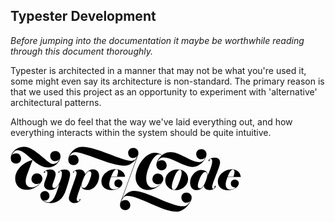 ## Typester Development

*Before jumping into the documentation it maybe be worthwhile reading through this document
thoroughly.*

Typester is architected in a manner that may not be what you're used it, some might
even say its architecture is non-standard. The primary reason is that we used this
project as an opportunity to experiment with 'alternative' architectural patterns.

Although we do feel that the way we've laid everything out, and how everything
interacts within the system should be quite intuitive.

<svg class="tclogo" xmlns="http://www.w3.org/2000/svg" width="370" height="106" viewBox="0 0 370 106"><path d="M116.415,52.1c-1.264,3.357-2.849,7.276-2.849,10.06,0,2.462.956,4.172,3.608,4.172,2.531,0,5.882-3.353,9.169-11.887,1.461-3.923,6.137-14.926-.507-14.926-3.288,0-7.587,7.65-9.421,12.581Zm-23.02,30.86c0-3.858,3.923-14.539,7.017-23.017,2.721-7.525,5.315-14.543,5.315-17.453,0-2.086-.694-3.416-2.656-3.416-1.457,0-1.326,1.2-1.768,2.148-.121.387-.507.953-.7.953-.377,0-.694-.566-.7-.887.006-1.644,4.686-4.552,10-4.552,5.753,0,9.231,3.537,9.493,7.839v.76l-.825.887c2.083-4.175,6.7-9.617,13.02-9.617,11.323,0,11.514,11.644,8.606,19.1-2.908,8.03-9.234,13.907-16.445,13.911-6.952,0-10.682-3.032-10.682-7.4a13.281,13.281,0,0,1,.374-2.463c.756-3.6.249-.38-.066.76l-1.709,4.866c-3.157,8.665-5.75,15.816-5.75,19.73.374,2.027,1.389,2.59,2.652,2.59,1.841,0,1.454-1.451,1.709-2.718.131-.5.57-.881.822-.881s.829.121.829.5c0,2.535-4.237,5.947-9.241,5.947-5.436-.059-9.293-3.412-9.293-7.591ZM59.817,89.288c8.789,0,12.647-11.569,18.462-29.406-3.6,5.5-7.774,9.676-14.6,9.676-6.137,0-9.987-3.664-9.987-7.842,0-2.4,1.447-6.258,2.842-9.925,1.389-3.357,2.466-6.71,2.528-8.982.124-2.4-.563-3.733-2.528-3.733-1.454,0-1.326,1.2-1.326,2.214,0,.439-.128,1.008-.822,1.008A1.144,1.144,0,0,1,53.3,41.289c0-1.644,4.748-4.552,10.06-4.552,6.006,0,8.913,3.295,8.913,7.839-.186,3.225-1.768,7.4-3.1,10.882-1.139,2.9-2.151,5.629-2.151,7.266,0,2.535,1.267,3.674,3.357,3.674,1.958,0,5.115-2.659,8.095-8.723,3.406-7.152,3.8-12.09,3.8-15.306,0-1.9-.635-3.294-2.662-3.294-1.454,0-1.33.822-1.33,1.834,0,.38-.124,1.015-.753,1.015s-1.077-.314-1.077-.635c0-1.644,4.679-4.552,9.991-4.552,6.078,0,8.92,3.163,8.92,7.774.314,3.163-3.609,16.131-6.517,24.54-3.478,11.2-10.564,21.5-24.913,21.5-6.647,0-16.317-3.157-16.317-12.208a7.336,7.336,0,0,1,14.667.387c.255,3.988-3.032,7.964-7.145,7.774l-2.845-.183a11.291,11.291,0,0,0,7.59,2.9ZM22.754.624C6.951.624.5,11.5.5,19.093A7.907,7.907,0,0,0,8.657,27.25c4.87,0,8.278-3.225,8.278-8.033,0-2.967-2.269-8.16-7.332-8.16-3.222,0-7.4.956-8.282,5.632C3.283,11.247,5.238,6,11.562,6,25.541,6,39.831,33.574,59.43,33.574c12.843,0,20.565-10.561,20.565-18.151a7.914,7.914,0,0,0-8.16-8.157c-4.873,0-8.291,3.229-8.291,8.033,0,2.97,2.279,8.157,7.342,8.157,3.225,0,7.394-.95,8.278-5.626-1.958,5.439-4.3,10.184-11.631,10.184S38.315.624,22.754.624ZM267.5,36.547c-8.357,0-16.445,5.377-18.914,12.332-3.917,11.065,4.047,20.99,15.62,20.99,8.344,0,16.438-5.436,18.908-12.391,3.92-11.13-4.106-20.931-15.614-20.931Zm3.157.825c6.009,0,1.834,12.647.187,17.264-3.792,10.367-6.89,14.536-9.107,14.54-6.7,0-2.276-13.151-.563-17.768,3.733-10.367,7.4-14.038,9.483-14.035Zm44.708,9.166c4.81-10.5,7.338-18.4,7.338-22.886,0-2.158-.635-3.8-2.59-3.8-1.516,0-1.081,1.264-1.454,2.2-.134.386-.062,1.336-.953,1.336s-.819-.7-.825-1.012c.006-1.585,4.427-4.555,9.68-4.555,6.065,0,8.724,3.291,8.724,7.836,0,3.867-3.8,13.475-7.276,22.074-2.777,7.145-5.37,14.225-5.37,16.759,0,2.024.321,3.095,2.151,3.095,1.523,0,1.771-2.024,1.706-3.35,0-.629.445-1.389.825-1.389.884,0,1.074.57,1.074.953,0,2.715-4.362,6-9.87,6-3.73,0-8.917-1.771-8.92-6.448a11.652,11.652,0,0,1,.131-1.2c.445,0,.066.059.57-.825-1.772,3.287-5.882,8.534-12.08,8.534-10.809,0-12.4-11.445-9.739-18.711,2.97-7.912,10.312-13.6,16.5-13.6,6.959,0,10.5,3.664,10.5,7.463,0,.7-.121,1.385-.121,1.516ZM302.973,67.027c3.537,0,6.634-4.486,9.735-12.581,1.205-3.288,2.214-6.772,2.214-9.172,0-2.787-1.136-4.555-3.8-4.555-1.834,0-5.75,3.792-8.848,11.821-1.65,4.237-5.121,14.487.7,14.487Zm59.248-2.842-1.133.878a13.123,13.123,0,0,1-8.917,3.736c-4.932,0-7.846-2.846-7.846-8.1,0-1.388.193-4.928,2.914-11.821,3.605-9.424,6.638-11.956,8.216-11.956,1.837,0,2.973,1.012,2.973,3.481,0,1.205-.183,3.288-1.7,7.846H345.972l.255.5h21.9c.445,0,.229-.5.229-.825-.878-6.071-5.75-11.382-14.042-11.382-11.376,0-22.51,8.475-22.51,19.919,0,7.718,6.261,13.6,15.875,13.6,9.866,0,17.457-5.5,17.637-11.065.134-3.288-3.029-5.947-6.133-5.947-3.16,0-6.638,1.395-6.638,6.261s3.864,6.258,7.656,6.51Zm-119.9-50.4c-13.97-10.056-31.554,1.012-40.216,24.475-6.7,19.982,5.315,31.361,17.775,31.364,11.006,0,24.343-9.742,24.6-17.644.249-4.932-4.234-8.665-8.789-8.665a8.659,8.659,0,0,0-8.73,8.478c0,4.427,2.721,8.6,9.234,8.6a10.133,10.133,0,0,0,4.362-1.2c-2.272,2.774-7.584,6.576-12.329,6.576-10.5,0-15.178-13.285-6.572-33.457,6.89-17.011,13.023-19.733,16.38-19.73a8.464,8.464,0,0,1,3.858,1.706ZM35.4,21.621C20.036,24.909,7.518,38.129,7.518,50.9c0,9.991,6.133,18.4,18.59,18.4,11,0,24.665-9.745,24.913-17.644C51.28,46.731,46.79,43,42.235,43a8.654,8.654,0,0,0-8.727,8.468c0,4.434,2.724,8.609,9.231,8.609A9.971,9.971,0,0,0,47.1,58.867c-2.276,2.783-7.594,6.582-12.332,6.582-10.492,0-13.216-7.59-7.587-22.261ZM175.928,63.864l-1.143.887a13.134,13.134,0,0,1-8.923,3.73c-4.925,0-7.833-2.842-7.833-8.095,0-1.389.183-4.928,2.908-11.821,3.6-9.425,6.638-11.959,8.219-11.959,1.834,0,2.973,1.015,2.973,3.484,0,1.2-.19,3.288-1.709,7.839H159.666l.256.5h22.644a.876.876,0,0,0,.76-.819c-.891-6.074-7.024-11.382-15.3-11.382-11.389,0-22.516,8.471-22.516,19.923,0,7.708,6.258,13.593,15.869,13.593,9.866,0,17.454-5.5,17.644-11.065.131-3.295-3.036-5.947-6.133-5.947-3.16,0-6.638,1.392-6.638,6.261s3.858,6.261,7.65,6.513ZM255.92,8.913c-14.038,0-22.444,13.472-22.444,21.056a7.9,7.9,0,0,0,8.154,8.16c4.866,0,8.281-3.232,8.285-8.033,0-2.973-2.279-8.157-7.338-8.157-3.225,0-7.4.95-8.285,5.632,1.962-5.439,4.3-10.184,10.62-10.184,13.976,0,32.262,15.243,46.676,15.243,11.448,0,22.009-12.653,22.009-20.244a7.91,7.91,0,0,0-8.157-8.154c-4.876,0-8.285,3.222-8.285,8.029,0,2.973,2.276,8.16,7.335,8.16,3.219,0,7.394-.95,8.285-5.629-1.965,5.436-4.3,10.181-10.629,10.181-14.474,0-29.969-16.062-46.225-16.062ZM197.295,70.884c-8.5,0-15.23,6.969-18.878,13.059-2.367,3.969-3.19,6.779-3.19,9.765a7.9,7.9,0,0,0,8.157,8.16c4.863,0,8.281-3.222,8.281-8.026,0-2.977-2.272-8.16-7.329-8.16-3.228,0-7.407.953-8.288,5.629,1.961-5.436,4.044-12.329,10.374-12.332,20.044,0,56.029,25.359,79.491,25.359,11.441,0,23.96-14.795,23.964-22.389a8.061,8.061,0,0,0-8.341-8.15c-4.876,0-8.1,3.216-8.1,8.026,0,2.977,2.276,8.157,7.338,8.157,3.219,0,7.4-.95,8.281-5.626-1.961,5.439-6.133,11.255-12.46,11.252-20.931,0-59-24.724-79.3-24.724ZM114.958.5C100.926.5,92.517,13.972,92.517,21.556a7.9,7.9,0,0,0,8.147,8.16c4.879,0,8.288-3.219,8.288-8.033,0-2.97-2.276-8.157-7.338-8.157-3.216,0-7.394.95-8.278,5.632,1.961-5.443,4.3-10.184,10.616-10.184,13.983,0,55.276,21.691,78.735,21.691,11.448,0,22.005-12.647,22.005-20.237a7.9,7.9,0,0,0-8.157-8.154c-4.869,0-8.288,3.225-8.288,8.026,0,2.97,2.286,8.157,7.342,8.157,3.222,0,7.4-.95,8.285-5.626-1.958,5.436-4.3,10.181-10.629,10.181C178.767,23.013,136.9.5,114.958.5Zm61.314,87.655c.186.6.455.472.455.472l27.415-74.989-.5-.38Z"></path></svg>
